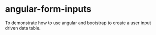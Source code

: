 angular-form-inputs
===================

To demonstrate how to use angular and bootstrap to create a user input driven data table.